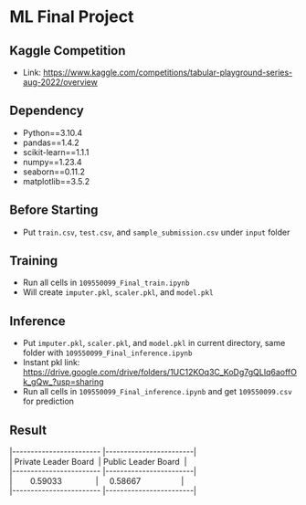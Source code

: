 # ML Final Project

## Kaggle Competition
- Link: https://www.kaggle.com/competitions/tabular-playground-series-aug-2022/overview
## Dependency
- Python==3.10.4
- pandas==1.4.2
- scikit-learn==1.1.1
- numpy==1.23.4
- seaborn==0.11.2
- matplotlib==3.5.2

## Before Starting
- Put ```train.csv```, ```test.csv```, and ```sample_submission.csv``` under ```input``` folder
    
## Training 
- Run all cells in ```109550099_Final_train.ipynb```
- Will create ```imputer.pkl```, ```scaler.pkl```, and ```model.pkl```

## Inference
- Put ```imputer.pkl```, ```scaler.pkl```, and ```model.pkl``` in current directory, same folder with ```109550099_Final_inference.ipynb```
- Instant pkl link: https://drive.google.com/drive/folders/1UC12KOq3C_KoDg7gQLIq6aoffOk_gQw_?usp=sharing
- Run all cells in ```109550099_Final_inference.ipynb``` and get ```109550099.csv``` for prediction

## Result
|------------------------ |------------------------| <br>
| Private Leader Board &nbsp;| Public Leader Board &nbsp;| <br>
|------------------------ |------------------------| <br>
|&nbsp;&nbsp;&nbsp;&nbsp;&nbsp;&nbsp;&nbsp; 0.59033 &nbsp;&nbsp;&nbsp;&nbsp;&nbsp;&nbsp;&nbsp;&nbsp;&nbsp;&nbsp;&nbsp;&nbsp;&nbsp; |&nbsp;&nbsp;&nbsp;&nbsp; 0.58667 &nbsp; &nbsp; &nbsp; &nbsp; &nbsp; &nbsp;&nbsp;&nbsp; &nbsp; &nbsp;|<br>
|------------------------ |------------------------|

